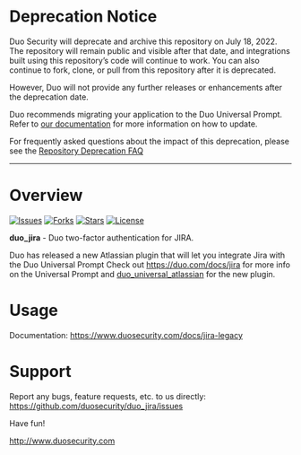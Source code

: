 # Deprecation Notice

Duo Security will deprecate and archive this repository on July 18, 2022. The repository will remain public and visible after that date, and integrations built using this repository’s code will continue to work. You can also continue to fork, clone, or pull from this repository after it is deprecated.

However, Duo will not provide any further releases or enhancements after the deprecation date.

Duo recommends migrating your application to the Duo Universal Prompt. Refer to [our documentation](https://duo.com/docs/universal-prompt-update-guide) for more information on how to update.

For frequently asked questions about the impact of this deprecation, please see the [Repository Deprecation FAQ](https://duosecurity.github.io/faq.html)

----

# Overview

[![Issues](https://img.shields.io/github/issues/duosecurity/duo_jira)](https://github.com/duosecurity/duo_jira/issues)
[![Forks](https://img.shields.io/github/forks/duosecurity/duo_jira)](https://github.com/duosecurity/duo_jira/network/members)
[![Stars](https://img.shields.io/github/stars/duosecurity/duo_jira)](https://github.com/duosecurity/duo_jira/stargazers)
[![License](https://img.shields.io/badge/License-View%20License-orange)](https://github.com/duosecurity/duo_jira/blob/master/LICENSE)

**duo_jira** - Duo two-factor authentication for JIRA.

Duo has released a new Atlassian plugin that will let you integrate Jira with the Duo Universal Prompt
Check out https://duo.com/docs/jira for more info on the Universal Prompt and [duo_universal_atlassian](https://github.com/duosecurity/duo_universal_atlassian) for the new plugin.

# Usage

Documentation: <https://www.duosecurity.com/docs/jira-legacy>

# Support

Report any bugs, feature requests, etc. to us directly:
<https://github.com/duosecurity/duo_jira/issues>

Have fun!

<http://www.duosecurity.com>
